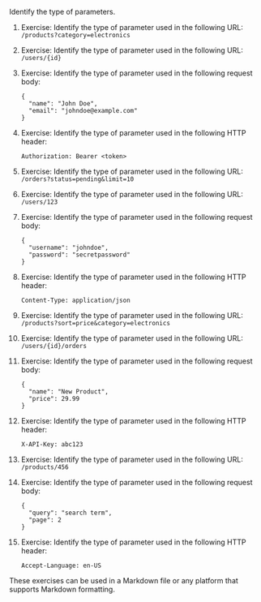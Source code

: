 Identify the type of parameters.

1. Exercise: Identify the type of parameter used in the following URL: `/products?category=electronics`

2. Exercise: Identify the type of parameter used in the following URL: `/users/{id}`

3. Exercise: Identify the type of parameter used in the following request body:
   ```
   {
     "name": "John Doe",
     "email": "johndoe@example.com"
   }
   ```

4. Exercise: Identify the type of parameter used in the following HTTP header:
   ```
   Authorization: Bearer <token>
   ```

5. Exercise: Identify the type of parameter used in the following URL: `/orders?status=pending&limit=10`

6. Exercise: Identify the type of parameter used in the following URL: `/users/123`

7. Exercise: Identify the type of parameter used in the following request body:
   ```
   {
     "username": "johndoe",
     "password": "secretpassword"
   }
   ```

8. Exercise: Identify the type of parameter used in the following HTTP header:
   ```
   Content-Type: application/json
   ```

9. Exercise: Identify the type of parameter used in the following URL: `/products?sort=price&category=electronics`

10. Exercise: Identify the type of parameter used in the following URL: `/users/{id}/orders`

11. Exercise: Identify the type of parameter used in the following request body:
    ```
    {
      "name": "New Product",
      "price": 29.99
    }
    ```

12. Exercise: Identify the type of parameter used in the following HTTP header:
    ```
    X-API-Key: abc123
    ```

13. Exercise: Identify the type of parameter used in the following URL: `/products/456`

14. Exercise: Identify the type of parameter used in the following request body:
    ```
    {
      "query": "search term",
      "page": 2
    }
    ```

15. Exercise: Identify the type of parameter used in the following HTTP header:
    ```
    Accept-Language: en-US
    ```

These exercises can be used in a Markdown file or any platform that supports Markdown formatting.